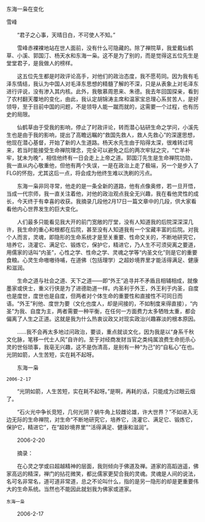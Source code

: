 东海一枭在变化

雪峰


　　“君子之心事，天晴日白，不可使人不知。”

　　雪峰赤裸裸地站在世人面前，没有什么可隐藏的。除了禅院草，我爱戴仙鹤草、小溪、郭国汀、杨天水和东海一枭。这不是为了别的，而是觉得这五位先生是堂堂君子，是我做人的榜样。

　　这五位先生都是时政评论高手，对他们的政治态度，我不愿苟同。因为我有毛泽东情结，我认为中国人对毛泽东思想的精髓了解的不深，只是从表象上对毛泽东进行评说，没有渗入其内核。此外，我敬慕周恩来、朱德。我去年回国探亲，看到了农村翻天覆地的变化，由此，我认定胡锦涛主席和温家宝总理心系贫苦人，是好领导，至于目前中国的问题，不是领导人能一蹴而就的，这需要一个过程，也有历史的局限。

　　仙鹤草由于受我的影响，停止了时政评论，转而潜心钻研生命之学问，小溪先生也是由于我的影响，提出了高瞻远瞩的“救国先救人，救人先救心”的深邃思想，他现在潜心基督，开始了新的人生道路。杨天水先生由于陷得太深，很难转过弯来，若当时能接受生命禅院理念，完全可以避免之后的两次牢狱之灾，“亡羊补牢，犹未为晚”，相信他终有一日会走上上帝之道。郭国汀先生是生命禅院功勋，我一直从内心敬重他，但他有两个失误，一是在政治上走了极端，另一个是步入了FLG的怀抱，尤其这后一点，将会成为他终生难以洗刷的污点。

　　东海一枭非同寻常，他走的是一条全新的道路，他有点像奥修，若一旦开悟，当成一代宗师，我一直关注着他，对他的政治观点我全无兴趣，我在看他灵性的成长，今天终于有幸喜的收获。我摘录几段他2月17日一篇文章中的几段，供大家看看他内心世界发生的巨大变化。

　　人们最多只能看见我大开的前门宽敞的厅堂，没有人知道我的后院深深深几许，我生命的重心和根都在后院，甚至没有人知道我有一个宝藏丰富的后院。对我个人而言，灵魂，即隐形的生命系统才是至关重要、性命交关的，不断地研究它，培养它，浇灌它、满足它、锻炼它，保护它，精进它，乃人生不可须臾离之要道，用儒家的话叫“内圣”，心性之学、性命之学、灵魂之学等“内圣文化”则是它的重要食粮。心灵生命嗷嗷待哺，在道佛（包括理学）之超妙境界里才能活得满足、健康和滋润。

　　生命之道与社会之道、天下之道——即“外王”追寻并不矛盾且相辅相成，就像墨家或侠士，重义行侠是为了进德助道一样。内圣利于外王，外王利于内圣，自度也是度世，度世也是自度，但两者对个体生命的重要性和直接性不可同日而语。“外王”利他、度世为要（文化也度人，却是间接的，不如制度来得直接），“内圣”为我、自度为主，两者需要一种平衡，在任何一方面费力太多牺牲太重，都会偏离了人生之正道。这就是我为什么热衷议政又对现实政治兴趣寡淡的根本原因。

　　……我不会再太多地过问政治，要谈，重点就谈文化，因为我是以“身系千秋文化脉，笔移一代士人风”自许的。至于对经商发财当官之类纯属浪费生命扼杀心灵的世俗琐事，我亳无兴趣，这不是伪清高，是别有一种“为己”的“自私心”在也。光阴如箭，人生苦短，实在耗不起呀。 

　　东海一枭

    2006-2-17

　　“光阴如箭，人生苦短，实在耗不起呀。”是啊，再耗的话，只能成为过眼云烟了。

　　“石火光中争长竞短，几何光阴？蜗牛角上较雌论雄，许大世界？”不如进入无边无际的生命禅院，对生命“不断地研究它，培养它，浇灌它、满足它、锻炼它，保护它，精进它”，在“超妙境界里”“活得满足、健康和滋润”。

　　2006-2-20

　　摘录：

　　在心灵之学或曰超越精神的层面，我则倾向于佛道及禅。道家的高蹈逍遥，佛家高远的精深，禅门的拈花微笑，都比儒家更契合我的灵魂。灵魂是人间的说法，名可名非常名，道可道非常道，总之不论叫什么，指的是另一隐形的却是更重要伟大的生命系统。当然也不能因此就划我为佛家或道家。

    东海一枭

　　2006-2-17




